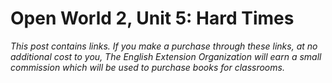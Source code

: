 
# Open World 2, Unit 5: Hard Times
*This post contains links. If you make a purchase through these links, at no additional cost to you, The English Extension Organization will earn a small commission which will be used to purchase books for classrooms.*
<!--stackedit_data:
eyJoaXN0b3J5IjpbMTkyNDgyNzI3NCwtODU1OTA3MjMsLTExNj
g0MDU0MjldfQ==
-->